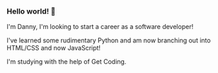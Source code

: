 ### Hello world! 👋

I'm Danny, I'm looking to start a career as a software developer!

I've learned some rudimentary Python and am now branching out into HTML/CSS and now JavaScript!

I'm studying with the help of Get Coding.

